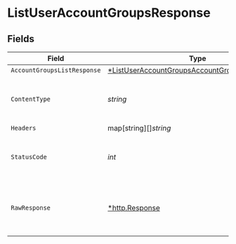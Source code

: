 # ListUserAccountGroupsResponse


## Fields

| Field                                                                                                                        | Type                                                                                                                         | Required                                                                                                                     | Description                                                                                                                  |
| ---------------------------------------------------------------------------------------------------------------------------- | ---------------------------------------------------------------------------------------------------------------------------- | ---------------------------------------------------------------------------------------------------------------------------- | ---------------------------------------------------------------------------------------------------------------------------- |
| `AccountGroupsListResponse`                                                                                                  | [*ListUserAccountGroupsAccountGroupsListResponse](../../models/operations/listuseraccountgroupsaccountgroupslistresponse.md) | :heavy_minus_sign:                                                                                                           | OK                                                                                                                           |
| `ContentType`                                                                                                                | *string*                                                                                                                     | :heavy_check_mark:                                                                                                           | HTTP response content type for this operation                                                                                |
| `Headers`                                                                                                                    | map[string][]*string*                                                                                                        | :heavy_minus_sign:                                                                                                           | N/A                                                                                                                          |
| `StatusCode`                                                                                                                 | *int*                                                                                                                        | :heavy_check_mark:                                                                                                           | HTTP response status code for this operation                                                                                 |
| `RawResponse`                                                                                                                | [*http.Response](https://pkg.go.dev/net/http#Response)                                                                       | :heavy_minus_sign:                                                                                                           | Raw HTTP response; suitable for custom response parsing                                                                      |